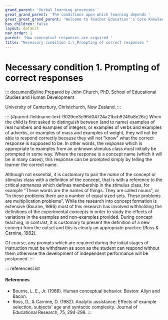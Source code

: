 ```yaml
---
grand_parent: 'Verbal learning processes '
great_grand_parent: 'The conditions upon which learning depends '
great_great_grand_parent: 'Welcome to Teacher Education''s Core Knowledge and Skills.'
has_children: false
layout: default
nav_order: 1
parent: 'How conceptual responses are acquired '
title: "Necessary condition 1.\_Prompting of correct responses "
---
```

# Necessary condition 1. Prompting of correct responses 


::: documentByline
Prepared by John Church, PhD, School of Educational Studies and Human
Development

University of Canterbury, Christchurch, New Zealand.
:::

::: {#parent-fieldname-text-9029ee3c96d04724a21bcb9249a8e26c}
When the child is first asked to distinguish between (and to name)
examples of real numbers and examples of integers, or examples of verbs
and examples of adverbs, or examples of mass and examples of weight,
they will not be able to respond correctly because they will not "know"
what the correct response is supposed to be. In other words, the
*response* which is appropriate to examples from an unknown stimulus
class must initially be prompted in some way. Where the response is a
concept name (which it will be in many cases), this response can be
prompted simply by telling the learner the correct name.

Although not essential, it is customary to pair the *name* of the
concept or stimulus class with a definition of the concept, that is with
a reference to the critical *sameness* which defines membership in the
stimulus class, for example "These words are the names of things. They
are called nouns", or "In these problems there are a number of equal
sized sets. These problems are multiplication problems". While the
research into concept formation is extensive (Bourne, 1966) most of this
research has involved withholding the definitions of the experimental
concepts in order to study the effects of variations in the examples and
non-examples provided. During concept teaching, in contrast, it is
customary to present the definition of a new concept from the outset and
this is clearly an appropriate practice (Ross & Carnine, 1982).

Of course, any prompts which are required during the initial stages of
instruction must be withdrawn as soon as the student can respond without
them otherwise the development of independent performance will be
postponed.
:::

::: referencesList
#### References

-   Bourne, L. E., Jr. (1966). Human conceptual behavior. Boston: Allyn
    and Bacon.
-   Ross, D., & Carnine, D. (1982). Analytic assistance: Effects of
    example selection, subjects\' age and syntactic complexity. Journal
    of Educational Research, 75, 294-298.
:::
